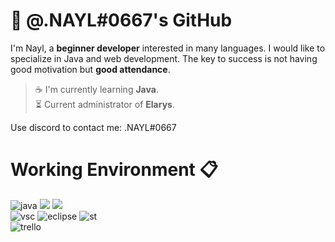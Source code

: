# 👋 @.NAYL#0667's GitHub
I'm Nayl, a **beginner developer** interested in many languages. I would like to specialize in Java and web development. The key to success is not having good motivation but **good attendance**.

> ☕ I'm currently learning **Java**.\
> ⏳ Current administrator of **Elarys**.

Use discord to contact me: .NAYL#0667
 
# Working Environment 📋
![java](https://camo.githubusercontent.com/771cc18a712bf9edb0925a86164c34b0d803c4d9177dd4467eff7b777109c723/68747470733a2f2f696d672e736869656c64732e696f2f62616467652f4a6176612d4544384230303f7374796c653d666f722d7468652d6261646765266c6f676f3d6a617661266c6f676f436f6c6f723d7768697465)
<img src="https://img.shields.io/badge/HTML-e44d26?style=for-the-badge&logo=HTML&logoColor=white" />
<img src="https://img.shields.io/badge/CSS-479fd4?style=for-the-badge&logo=CSS&logoColor=white" />\
![vsc](https://camo.githubusercontent.com/42ada9cc774b9d2b4cf35691820a881d70657ae42c3a074f00c7e9add6352361/68747470733a2f2f696d672e736869656c64732e696f2f62616467652f56697375616c5f53747564696f5f436f64652d3030373844343f7374796c653d666f722d7468652d6261646765266c6f676f3d76697375616c25323073747564696f253230636f6465266c6f676f436f6c6f723d7768697465)
![eclipse](https://camo.githubusercontent.com/5d4515b190d419f267b2d4d5c2474b338bf469decbf7adf99c5299695cefc0ca/68747470733a2f2f696d672e736869656c64732e696f2f62616467652f45636c697073652d3243323235353f7374796c653d666f722d7468652d6261646765266c6f676f3d65636c69707365266c6f676f436f6c6f723d7768697465)
![st](https://camo.githubusercontent.com/3cc20b905b09f53e6ecdb3f7f519007e18cce158aad7ebe113bbfcd68526bde7/68747470733a2f2f696d672e736869656c64732e696f2f62616467652f7375626c696d655f746578742d2532333537353735372e7376673f267374796c653d666f722d7468652d6261646765266c6f676f3d7375626c696d652d74657874266c6f676f436f6c6f723d696d706f7274616e74)\
![trello](https://camo.githubusercontent.com/75edf2f04811396fe123941cc7a744e4cba2c2fa7bd31633460c7ac01aacc06f/68747470733a2f2f696d672e736869656c64732e696f2f62616467652f5472656c6c6f2d3334613865623f7374796c653d666f722d7468652d6261646765266c6f676f3d7472656c6c6f266c6f676f436f6c6f723d7768697465)
